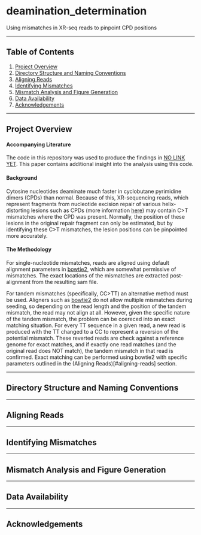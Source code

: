 # deamination_determination
Using mismatches in XR-seq reads to pinpoint CPD positions
***

## Table of Contents
1. [Project Overview](#project-overview)
2. [Directory Structure and Naming Conventions](#directory-structure-and-naming-conventions)
3. [Aligning Reads](#aligning-reads)
4. [Identifying Mismatches](#identifying-mismatches)
5. [Mismatch Analysis and Figure Generation](#mismatch-analysis-and-figure-generation)
6. [Data Availability](#data-availability)
7. [Acknowledgements](#acknowledgements)
***

## Project Overview

#### Accompanying Literature
The code in this repository was used to produce the findings in [NO LINK YET](). This paper contains additional insight into the analysis using this code.

#### Background
Cytosine nucleotides deaminate much faster in cyclobutane pyrimidine dimers (CPDs) than normal. Because of this, XR-sequencing reads, which represent fragments from nucleotide excision repair of various helix-distorting lesions such as CPDs (more information [here](http://genesdev.cshlp.org/content/29/9/948)) may contain C>T mismatches where the CPD was present. Normally, the position of these lesions in the original repair fragment can only be estimated, but by identifying these C>T mismatches, the lesion positions can be pinpointed more accurately.

#### The Methodology
For single-nucleotide mismatches, reads are aligned using default alignment parameters in [bowtie2](http://bowtie-bio.sourceforge.net/bowtie2/index.shtml), which are somewhat permissive of mismatches. The exact locations of the mismatches are extracted post-alignment from the resulting sam file.

For tandem mismatches (specifically, CC>TT) an alternative method must be used. Aligners such as [bowtie2](http://bowtie-bio.sourceforge.net/bowtie2/index.shtml) do not allow multiple mismatches during seeding, so depending on the read length and the position of the tandem mismatch, the read may not align at all. However, given the specific nature of the tandem mismatch, the problem can be coereced into an exact matching situation. For every TT sequence in a given read, a new read is produced with the TT changed to a CC to represent a reversion of the potential mismatch. These reverted reads are check against a reference genome for exact matches, and if exactly one read matches (and the original read does NOT match), the tandem mismatch in that read is confirmed. Exact matching can be performed using bowtie2 with specific parameters outlined in the (Aligning Reads)[#aligning-reads] section.
***

## Directory Structure and Naming Conventions
***

## Aligning Reads
***

## Identifying Mismatches
***

## Mismatch Analysis and Figure Generation
***

## Data Availability
***

## Acknowledgements

